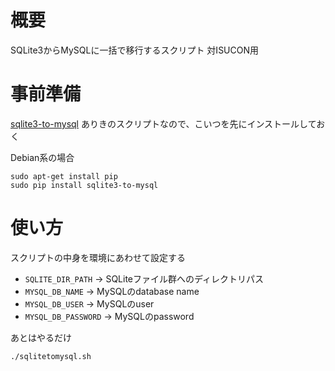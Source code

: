 # 概要

SQLite3からMySQLに一括で移行するスクリプト 対ISUCON用

# 事前準備

[sqlite3-to-mysql](https://github.com/techouse/sqlite3-to-mysql) ありきのスクリプトなので、こいつを先にインストールしておく

Debian系の場合

```shell
sudo apt-get install pip
sudo pip install sqlite3-to-mysql
```

# 使い方

スクリプトの中身を環境にあわせて設定する

- `SQLITE_DIR_PATH` -> SQLiteファイル群へのディレクトリパス
- `MYSQL_DB_NAME` -> MySQLのdatabase name
- `MYSQL_DB_USER` -> MySQLのuser
- `MYSQL_DB_PASSWORD` -> MySQLのpassword

あとはやるだけ

```shell
./sqlitetomysql.sh
```

